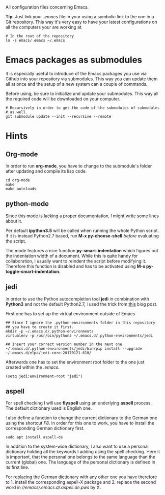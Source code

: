 All configuration files concerning Emacs.

**Tip**: Just link your *.emacs* file in your using a symbolic link to the one in a Git repository. This way it's very easy to have your latest configurations on all the computers your are working at.

```
# In the root of the repository
ln -s emacs/.emacs ~/.emacs
```

# Emacs packages as submodules

It is especially useful to introduce of the Emacs packages you use via Github into your repository via submodules. This way you can update them all at once and the setup of a new system can a couple of commands.

Before using, be sure to initialize and update your submodules. This way all the required code will be downloaded on your computer.

```
# Recursively in order to get the code of the submodules of submodules
# as well.
git submodule update --init --recursive --remote
```

# Hints

## Org-mode

In order to run **org-mode**, you have to change to the submodule's folder after updating and compile its lisp code.

```
cd org-mode
make
make autoloads
```

## python-mode

Since this mode is lacking a proper documentation, I might write some lines about it.

Per default **ipython3.5** will be called when running the whole Python script. If it is instead Python2.7 based, run **M-x py-choose-shell** *before* evaluating the script.

The mode features a nice function **py-smart-indentation** which figures out the indentation width of a document. While this is quite handy for collaboration, I usually want to reindent the script before modifying it. Therefore this function is disabled and has to be activated using **M-x py-toggle-smart-indentation**.

## jedi

In order to use the Python autocompletion tool **jedi** in combination with **Python3** and not the default Python2.7, I used the trick from [this](https://archive.zhimingwang.org/blog/2015-04-26-using-python-3-with-emacs-jedi.html) blog post.

First one has to set up the virtual environment outside of Emacs
```
## Since I ignore the .python-environments folder in this repository
## you have to create it first.
mkdir -p ~/.emacs.d/.python-environments
virtualenv -p /usr/bin/python3 ~/.emacs.d/.python-environments/jedi

## Insert your correct version number in the next one
~/.emacs.d/.python-environments/jedi/bin/pip install --upgrade ~/.emacs.d/elpa/jedi-core-20170121.610/
```
Afterwards one has to set the environment root folder to the one just created within the *.emacs*.

```
(setq jedi:environment-root "jedi")
```

## aspell

For spell checking I will use **flyspell** using an underlying **aspell** process. The default dictionary used is English one.

I also define a function to change the current dictionary to the German one using the shortcut *F8*. In order for this one to work, you have to install the corresponding German dictionary first.

```
sudo apt install aspell-de
```

In addition to the system-wide dictionary, I also want to use a personal dictionary holding all the keywords I adding using the spell checking. Here it is important, that the personal one belongs to the same language than the current (global) one. The language of the personal dictionary is defined in its first line.

For replacing the German dictionary with any other one you have therefore to 1. install the corresponding aspell-X package and 2. replace the second word in *//emacs/.emacs.d/.aspell.de.pws* by X.
